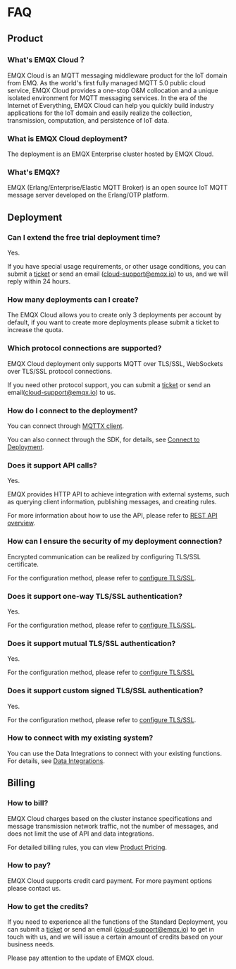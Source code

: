 # FAQ

## Product

### What's EMQX Cloud？

EMQX Cloud is an MQTT messaging middleware product for the IoT domain from EMQ. As the world's first fully managed MQTT 5.0 public cloud service, EMQX Cloud provides a one-stop O&M collocation and a unique isolated environment for MQTT messaging services. In the era of the Internet of Everything, EMQX Cloud can help you quickly build industry applications for the IoT domain and easily realize the collection, transmission, computation, and persistence of IoT data.

### What is EMQX Cloud deployment?

The deployment is an EMQX Enterprise cluster hosted by EMQX Cloud.

### What's EMQX?

EMQX (Erlang/Enterprise/Elastic MQTT Broker) is an open source IoT MQTT message server developed on the Erlang/OTP platform.

## Deployment

### Can I extend the free trial deployment time?

Yes.

If you have special usage requirements, or other usage conditions, you can submit a [ticket](./feature/tickets.md) or send an email (cloud-support@emqx.io) to us, and we will reply within 24 hours.

### How many deployments can I create?

The EMQX Cloud allows you to create only 3 deployments per account by default, if you want to create more deployments please submit a ticket to increase the quota.

### Which protocol connections are supported?

EMQX Cloud deployment only supports MQTT over TLS/SSL, WebSockets over TLS/SSL protocol connections.

If you need other protocol support, you can submit a [ticket](./feature/tickets.md) or send an email(cloud-support@emqx.io) to us.

### How do I connect to the deployment?

You can connect through [MQTTX client](https://mqttx.app).

You can also connect through the SDK, for details, see [Connect to Deployment](connect_to_deployments/overview.md).

### Does it support API calls?

Yes.

EMQX provides HTTP API to achieve integration with external systems, such as querying client information, publishing messages, and creating rules.

For more information about how to use the API, please refer to [REST API overview](./api/api_overview.md).

### How can I ensure the security of my deployment connection?

Encrypted communication can be realized by configuring TLS/SSL certificate.

For the configuration method, please refer to [configure TLS/SSL](deployments/./tls_ssl.md).

### Does it support one-way TLS/SSL authentication?

Yes.

For the configuration method, please refer to [configure TLS/SSL](deployments/./tls_ssl.md).

### Does it support mutual TLS/SSL authentication?

Yes.

For the configuration method, please refer to [configure TLS/SSL](deployments/./tls_ssl.md)

### Does it support custom signed TLS/SSL authentication?

Yes.

For the configuration method, please refer to [configure TLS/SSL](deployments/./tls_ssl.md).

### How to connect with my existing system?

You can use the Data Integrations to connect with your existing functions. For details, see [Data Integrations](rule_engine/introduction.md).

## Billing

### How to bill?

EMQX Cloud charges based on the cluster instance specifications and message transmission network traffic, not the number of messages, and does not limit the use of API and data integrations.

For detailed billing rules, you can view [Product Pricing](./price/pricing.md).

### How to pay?

EMQX Cloud supports credit card payment. For more payment options please contact us.

### How to get the credits?

If you need to experience all the functions of the Standard Deployment, you can submit a [ticket](./feature/tickets.md) or send an email (cloud-support@emqx.io) to get in touch with us, and we will issue a certain amount of credits based on your business needs.

Please pay attention to the update of EMQX cloud.
